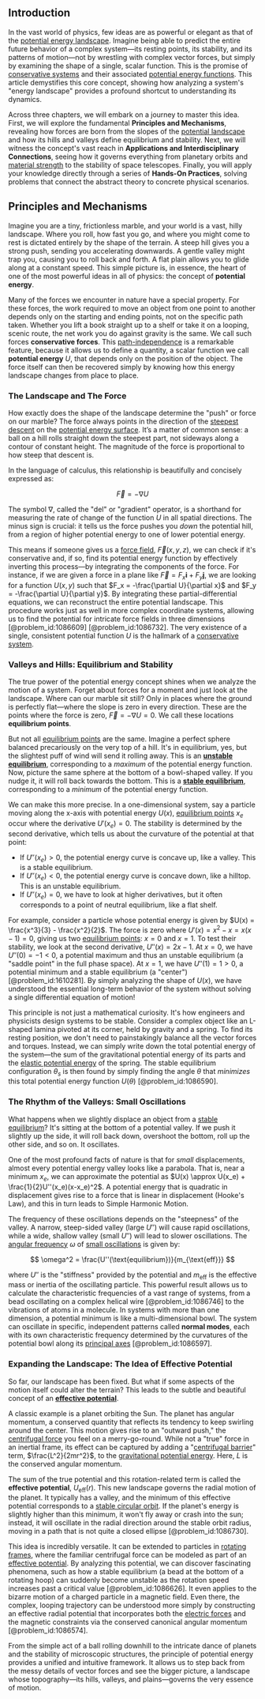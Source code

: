 ## Introduction
In the vast world of physics, few ideas are as powerful or elegant as that of the [potential energy landscape](@article_id:143161). Imagine being able to predict the entire future behavior of a complex system—its resting points, its stability, and its patterns of motion—not by wrestling with complex vector forces, but simply by examining the shape of a single, scalar function. This is the promise of [conservative systems](@article_id:167266) and their associated [potential energy functions](@article_id:200259). This article demystifies this core concept, showing how analyzing a system's "energy landscape" provides a profound shortcut to understanding its dynamics.

Across three chapters, we will embark on a journey to master this idea. First, we will explore the fundamental **Principles and Mechanisms**, revealing how forces are born from the slopes of the [potential landscape](@article_id:270502) and how its hills and valleys define equilibrium and stability. Next, we will witness the concept's vast reach in **Applications and Interdisciplinary Connections**, seeing how it governs everything from planetary orbits and [material strength](@article_id:136423) to the stability of space telescopes. Finally, you will apply your knowledge directly through a series of **Hands-On Practices**, solving problems that connect the abstract theory to concrete physical scenarios.

## Principles and Mechanisms

Imagine you are a tiny, frictionless marble, and your world is a vast, hilly landscape. Where you roll, how fast you go, and where you might come to rest is dictated entirely by the shape of the terrain. A steep hill gives you a strong push, sending you accelerating downwards. A gentle valley might trap you, causing you to roll back and forth. A flat plain allows you to glide along at a constant speed. This simple picture is, in essence, the heart of one of the most powerful ideas in all of physics: the concept of **potential energy**.

Many of the forces we encounter in nature have a special property. For these forces, the work required to move an object from one point to another depends only on the starting and ending points, not on the specific path taken. Whether you lift a book straight up to a shelf or take it on a looping, scenic route, the net work you do against gravity is the same. We call such forces **conservative forces**. This [path-independence](@article_id:163256) is a remarkable feature, because it allows us to define a quantity, a scalar function we call **potential energy** $U$, that depends only on the position of the object. The force itself can then be recovered simply by knowing how this energy landscape changes from place to place.

### The Landscape and The Force

How exactly does the shape of the landscape determine the "push" or force on our marble? The force always points in the direction of the [steepest descent](@article_id:141364) on the [potential energy surface](@article_id:146947). It’s a matter of common sense: a ball on a hill rolls straight down the steepest part, not sideways along a contour of constant height. The magnitude of the force is proportional to how steep that descent is.

In the language of calculus, this relationship is beautifully and concisely expressed as:

$$
\vec{F} = -\nabla U
$$

The symbol $\nabla$, called the "del" or "gradient" operator, is a shorthand for measuring the rate of change of the function $U$ in all spatial directions. The minus sign is crucial: it tells us the force pushes you *down* the potential hill, from a region of higher potential energy to one of lower potential energy.

This means if someone gives us a [force field](@article_id:146831), $\vec{F}(x, y, z)$, we can check if it's conservative and, if so, find its potential energy function by effectively inverting this process—by integrating the components of the force. For instance, if we are given a force in a plane like $\vec{F} = F_x \mathbf{i} + F_y \mathbf{j}$, we are looking for a function $U(x, y)$ such that $F_x = -\frac{\partial U}{\partial x}$ and $F_y = -\frac{\partial U}{\partial y}$. By integrating these partial-differential equations, we can reconstruct the entire potential landscape. This procedure works just as well in more complex coordinate systems, allowing us to find the potential for intricate force fields in three dimensions [@problem_id:1086609] [@problem_id:1086732]. The very existence of a single, consistent potential function $U$ is the hallmark of a [conservative system](@article_id:165028).

### Valleys and Hills: Equilibrium and Stability

The true power of the potential energy concept shines when we analyze the motion of a system. Forget about forces for a moment and just look at the landscape. Where can our marble sit still? Only in places where the ground is perfectly flat—where the slope is zero in every direction. These are the points where the force is zero, $\vec{F} = -\nabla U = 0$. We call these locations **equilibrium points**.

But not all [equilibrium points](@article_id:167009) are the same. Imagine a perfect sphere balanced precariously on the very top of a hill. It's in equilibrium, yes, but the slightest puff of wind will send it rolling away. This is an **[unstable equilibrium](@article_id:173812)**, corresponding to a *maximum* of the potential energy function. Now, picture the same sphere at the bottom of a bowl-shaped valley. If you nudge it, it will roll back towards the bottom. This is a **[stable equilibrium](@article_id:268985)**, corresponding to a *minimum* of the potential energy function.

We can make this more precise. In a one-dimensional system, say a particle moving along the x-axis with potential energy $U(x)$, [equilibrium points](@article_id:167009) $x_e$ occur where the derivative $U'(x_e) = 0$. The stability is determined by the second derivative, which tells us about the curvature of the potential at that point:

*   If $U''(x_e) > 0$, the potential energy curve is concave up, like a valley. This is a stable equilibrium.
*   If $U''(x_e) < 0$, the potential energy curve is concave down, like a hilltop. This is an unstable equilibrium.
*   If $U''(x_e) = 0$, we have to look at higher derivatives, but it often corresponds to a point of neutral equilibrium, like a flat shelf.

For example, consider a particle whose potential energy is given by $U(x) = \frac{x^3}{3} - \frac{x^2}{2}$. The force is zero where $U'(x) = x^2 - x = x(x-1) = 0$, giving us two [equilibrium points](@article_id:167009): $x=0$ and $x=1$. To test their stability, we look at the second derivative, $U''(x) = 2x - 1$. At $x=0$, we have $U''(0) = -1 < 0$, a potential maximum and thus an unstable equilibrium (a "saddle point" in the full phase space). At $x=1$, we have $U''(1) = 1 > 0$, a potential minimum and a stable equilibrium (a "center") [@problem_id:1610281]. By simply analyzing the shape of $U(x)$, we have understood the essential long-term behavior of the system without solving a single differential equation of motion!

This principle is not just a mathematical curiosity. It's how engineers and physicists design systems to be stable. Consider a complex object like an L-shaped lamina pivoted at its corner, held by gravity and a spring. To find its resting position, we don't need to painstakingly balance all the vector forces and torques. Instead, we can simply write down the total potential energy of the system—the sum of the gravitational potential energy of its parts and the [elastic potential energy](@article_id:163784) of the spring. The stable equilibrium configuration $\theta_s$ is then found by simply finding the angle $\theta$ that *minimizes* this total potential energy function $U(\theta)$ [@problem_id:1086590].

### The Rhythm of the Valleys: Small Oscillations

What happens when we slightly displace an object from a [stable equilibrium](@article_id:268985)? It's sitting at the bottom of a potential valley. If we push it slightly up the side, it will roll back down, overshoot the bottom, roll up the other side, and so on. It oscillates.

One of the most profound facts of nature is that for *small* displacements, almost every potential energy valley looks like a parabola. That is, near a minimum $x_e$, we can approximate the potential as $U(x) \approx U(x_e) + \frac{1}{2}U''(x_e)(x-x_e)^2$. A potential energy that is quadratic in displacement gives rise to a force that is linear in displacement (Hooke's Law), and this in turn leads to Simple Harmonic Motion.

The frequency of these oscillations depends on the "steepness" of the valley. A narrow, steep-sided valley (large $U''$) will cause rapid oscillations, while a wide, shallow valley (small $U''$) will lead to slower oscillations. The [angular frequency](@article_id:274022) $\omega$ of [small oscillations](@article_id:167665) is given by:

$$
\omega^2 = \frac{U''(\text{equilibrium})}{m_{\text{eff}}}
$$

where $U''$ is the "stiffness" provided by the potential and $m_{\text{eff}}$ is the effective mass or inertia of the oscillating particle. This powerful result allows us to calculate the characteristic frequencies of a vast range of systems, from a bead oscillating on a complex helical wire [@problem_id:1086746] to the vibrations of atoms in a molecule. In systems with more than one dimension, a potential minimum is like a multi-dimensional bowl. The system can oscillate in specific, independent patterns called **normal modes**, each with its own characteristic frequency determined by the curvatures of the potential bowl along its [principal axes](@article_id:172197) [@problem_id:1086597].

### Expanding the Landscape: The Idea of Effective Potential

So far, our landscape has been fixed. But what if some aspects of the motion itself could alter the terrain? This leads to the subtle and beautiful concept of an **[effective potential](@article_id:142087)**.

A classic example is a planet orbiting the Sun. The planet has angular momentum, a conserved quantity that reflects its tendency to keep swirling around the center. This motion gives rise to an "outward push," the [centrifugal force](@article_id:173232) you feel on a merry-go-round. While not a "true" force in an inertial frame, its effect can be captured by adding a "[centrifugal barrier](@article_id:146659)" term, $\frac{L^2}{2mr^2}$, to the [gravitational potential energy](@article_id:268544). Here, $L$ is the conserved angular momentum.

The sum of the true potential and this rotation-related term is called the **effective potential**, $U_{\text{eff}}(r)$. This new landscape governs the radial motion of the planet. It typically has a valley, and the minimum of this effective potential corresponds to a [stable circular orbit](@article_id:171900). If the planet's energy is slightly higher than this minimum, it won't fly away or crash into the sun; instead, it will oscillate in the radial direction around the stable orbit radius, moving in a path that is not quite a closed ellipse [@problem_id:1086730].

This idea is incredibly versatile. It can be extended to particles in [rotating frames](@article_id:163818), where the familiar centrifugal force can be modeled as part of an [effective potential](@article_id:142087). By analyzing this potential, we can discover fascinating phenomena, such as how a stable equilibrium (a bead at the bottom of a rotating hoop) can suddenly become unstable as the rotation speed increases past a critical value [@problem_id:1086626]. It even applies to the bizarre motion of a charged particle in a magnetic field. Even there, the complex, looping trajectory can be understood more simply by constructing an effective radial potential that incorporates both the [electric forces](@article_id:261862) and the magnetic constraints via the conserved canonical angular momentum [@problem_id:1086574].

From the simple act of a ball rolling downhill to the intricate dance of planets and the stability of microscopic structures, the principle of potential energy provides a unified and intuitive framework. It allows us to step back from the messy details of vector forces and see the bigger picture, a landscape whose topography—its hills, valleys, and plains—governs the very essence of motion.